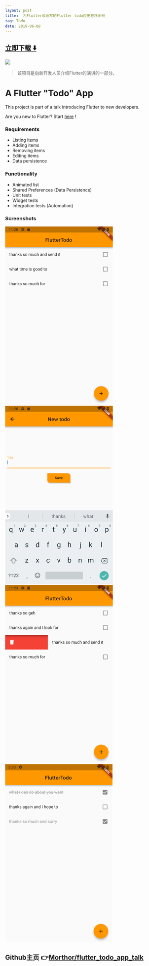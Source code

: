 ```yaml
---
layout: post
title:  为Flutter谈话写的Flutter todo应用程序示例
tag: Todo
date: 2019-06-08
---
```


 


## [立即下载 ️⬇️ ](https://codeload.github.com/Morthor/flutter_todo_app_talk/zip/master) 


 
![](https://flutterawesome.com/content/images/2018/12/flutter_todo_app_talk.jpg)
 
>
> 该项目是向新开发人员介绍Flutter的演讲的一部分。
>

 
# A Flutter "Todo" App

This project is part of a talk introducing Flutter to new developers.

Are you new to Flutter? Start [here](https://flutter.io/) !

### Requirements
- Listing items
- Adding items
- Removing items
- Editing items
- Data persistence

### Functionality
- Animated list
- Shared Preferences (Data Persistence)
- Unit tests
- Widget tests
- Integration tests (Automation)

### Screenshots
![Listing Items](https://github.com/Morthor/flutter_todo_app_talk/blob/develop/screenshots/list_items2.png)
![New Item](https://github.com/Morthor/flutter_todo_app_talk/blob/develop/screenshots/new_item.png)
![Remove Item](https://github.com/Morthor/flutter_todo_app_talk/blob/develop/screenshots/remove_item2.png)
![Completed Item](https://github.com/Morthor/flutter_todo_app_talk/blob/develop/screenshots/list_items_completed2.png)

## Github主页 👉[Morthor/flutter_todo_app_talk](http://github.com/Morthor/flutter_todo_app_talk)
